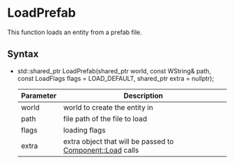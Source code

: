 # LoadPrefab

This function loads an entity from a prefab file.

## Syntax

- std::shared_ptr<Entity> LoadPrefab(shared_ptr<World> world, const WString& path, const LoadFlags flags = LOAD_DEFAULT, shared_ptr<Object> extra = nullptr);

| Parameter | Description |
|---|---|
| world | world to create the entity in |
| path | file path of the file to load | 
| flags | loading flags |
| extra | extra object that will be passed to [Component::Load](Component.md) calls |
